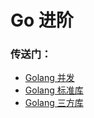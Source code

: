 # Go 进阶
### 传送门：
* [Golang 并发](https://github.com/weirubo/go-concurrent)
* [Golang 标准库](https://github.com/weirubo/go-package)
* [Golang 三方库](https://github.com/weirubo/go-third-packge)
